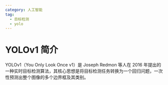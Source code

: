 ```yaml
---
category: 人工智能
tag:
  - 目标检测
  - yolo
---
```


# YOLOv1 简介

YOLOv1（You Only Look Once v1）是 Joseph Redmon 等人在 2016 年提出的一种实时目标检测算法，其核心思想是将目标检测任务转换为一个回归问题，一次性预测出整个图像的多个边界框及其类别。